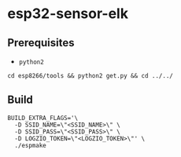 # esp32-sensor-elk

## Prerequisites

- `python2`

```
cd esp8266/tools && python2 get.py && cd ../../
```

## Build

```
BUILD_EXTRA_FLAGS='\
  -D SSID_NAME=\"<SSID_NAME>\" \
  -D SSID_PASS=\"<SSID_PASS>\" \
  -D LOGZIO_TOKEN=\"<LOGZIO_TOKEN>\"' \
  ./espmake
```
